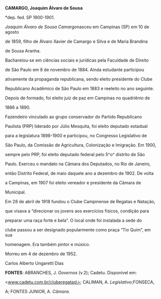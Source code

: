**CAMARGO, Joaquim Álvaro de Sousa**



\*dep. fed. SP 1900-1901.



*Joaquim Álvaro de Sousa Camargo*nasceu em Campinas (SP) em 10 de agosto

de 1859, filho de Álvaro Xavier de Camargo e Silva e de Maria Brandina

de Sousa Aranha.



Bacharelou-se em ciências sociais e jurídicas pela Faculdade de Direito

de São Paulo em 8 de novembro de 1884. Ainda estudante participou

ativamente da propaganda republicana, sendo eleito presidente do Clube

Republicano Acadêmico de São Paulo em 1883 e reeleito no ano seguinte.

Depois de formado, foi eleito juiz de paz em Campinas no quadriênio de

1886 a 1890.



Fazendeiro vinculado ao grupo conservador do Partido Republicano

Paulista (PRP) liderado por Júlio Mesquita, foi eleito deputado estadual

para a legislatura 1898-1900 e participou, no Congresso Legislativo de

São Paulo, da Comissão de Agricultura, Colonização e Imigração. Em 1900,

sempre pelo PRP, foi eleito deputado federal pelo 5^o^ distrito de São

Paulo. Exerceu o mandato na Câmara dos Deputados, no Rio de Janeiro,

então Distrito Federal, de maio daquele ano a dezembro de 1902. De volta

a Campinas, em 1907 foi eleito vereador e presidente da Câmara de

Municipal.



Em 28 de abril de 1918 fundou o Clube Campinense de Regatas e Natação,

que visava a “direcionar os jovens aos exercícios físicos, condição para

preparar uma raça forte e bela”. O local onde foi instalada a sede do

clube passou a ser designado popularmente como praça “Tio Quim”, em sua

homenagem. Era também pintor e músico.



Morreu em 4 de dezembro de 1952.



Carlos Alberto Ungaretti Dias



**FONTES**: ABRANCHES, J. *Governos* (v.2); Cadetu. Disponível em:

\<www.cadetu.com.br/cluberegatas\>; CALIMAN, A. *Legislativo*;FONSECA,

A; FONTES JUNIOR, A. *Câmara*.

